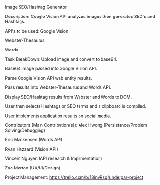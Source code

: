 Image SEO/Hashtag Generator


Description:
Google Vision API analyzes images then generates SEO's and Hashtags.


API's to be used:
Google Vision

Webster-Thesaurus

Words


Task BreakDown:
Upload image and convert to base64.

Base64 image passed into Google Vision API.

Parse Google Vision API web entity results.

Pass results into Webster-Thesaurus and Words API.

Display SEO/Hashtag results from Webster and Words to DOM.

User then selects Hashtags or SEO terms and a clipboard is compiled.

User implements application results on social media.



Contributors (Main Contribution(s)):
Alex Hwong (Persistance/Problem Solving/Debugging)

Eric Mackensen (Words API)

Ryan Hazzard (Vision API)

Vincent Nguyen (API research & Implimentation)

Zac Morton (UX/UI/Design)


Project Management: https://trello.com/b/18invRsg/underpar-project







